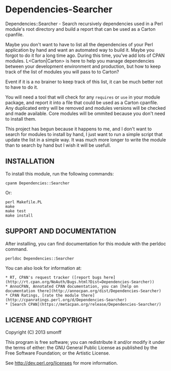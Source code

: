 # Dependencies-Searcher

Dependencies::Searcher - Search recursively dependencies used in a Perl module's root directory and build a report that can be used as a Carton cpanfile.

Maybe you don't want to have to list all the dependencies of your Perl application by hand and want an automated way to build it. Maybe you forgot to do it for a long time ago. During this time, you've add lots of CPAN modules. L<Carton|Carton> is here to help you manage dependencies between your development environment and production, but how to keep track of the list of modules you will pass to to Carton?

Event if it is a no brainer to keep track of this list, it can be much better not to have to do it.

You will need a tool that will check for any `requires` or `use` in your module package, and report it into a file that could be used as a Carton cpanfile. Any duplicated entry will be removed and modules versions will be checked and made available. Core modules will be ommited because you don't need to install them.

This project has begun because it happens to me, and I don't want to search for modules to install by hand, I just want to run a simple script that update the list in a simple way. It was much more longer to write the module than to search by hand but I wish it will be usefull.


## INSTALLATION

To install this module, run the following commands:

    cpanm Dependencies::Searcher

Or:

    perl Makefile.PL
    make
    make test
    make install

## SUPPORT AND DOCUMENTATION

After installing, you can find documentation for this module with the
perldoc command.

    perldoc Dependencies::Searcher

You can also look for information at:

    * RT, CPAN's request tracker ([report bugs here](http://rt.cpan.org/NoAuth/Bugs.html?Dist=Dependencies-Searcher))
    * AnnoCPAN, Annotated CPAN documentation, you can [help on documentation there](http://annocpan.org/dist/Dependencies-Searcher)
    * CPAN Ratings, [rate the module there](http://cpanratings.perl.org/d/Dependencies-Searcher)
	* [Search CPAN](https://metacpan.org/release/Dependencies-Searcher/)
        
## LICENSE AND COPYRIGHT

Copyright (C) 2013 smonff

This program is free software; you can redistribute it and/or modify it
under the terms of either: the GNU General Public License as published
by the Free Software Foundation; or the Artistic License.

See http://dev.perl.org/licenses for more information.

